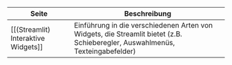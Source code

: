 | Seite | Beschreibung |
| ----------- | ----------- |
| [[(Streamlit) Interaktive Widgets]] | Einführung in die verschiedenen Arten von Widgets, die Streamlit bietet (z.B. Schieberegler, Auswahlmenüs, Texteingabefelder) |